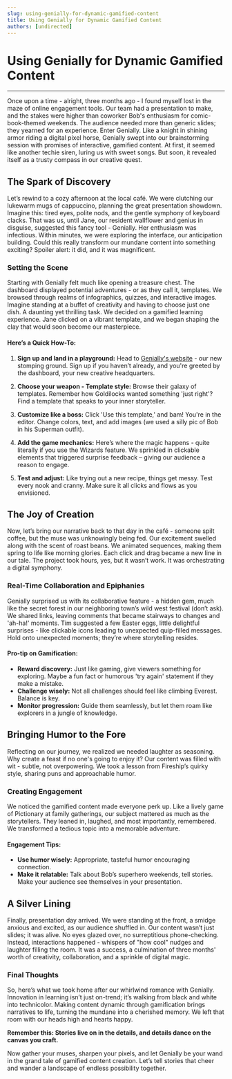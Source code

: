 ```yaml
---
slug: using-genially-for-dynamic-gamified-content
title: Using Genially for Dynamic Gamified Content
authors: [undirected]
---
```



# Using Genially for Dynamic Gamified Content

---

Once upon a time - alright, three months ago - I found myself lost in the maze of online engagement tools. Our team had a presentation to make, and the stakes were higher than coworker Bob's enthusiasm for comic-book-themed weekends. The audience needed more than generic slides; they yearned for an experience. Enter Genially. Like a knight in shining armor riding a digital pixel horse, Genially swept into our brainstorming session with promises of interactive, gamified content. At first, it seemed like another techie siren, luring us with sweet songs. But soon, it revealed itself as a trusty compass in our creative quest.

## The Spark of Discovery

Let’s rewind to a cozy afternoon at the local café. We were clutching our lukewarm mugs of cappuccino, planning the great presentation showdown. Imagine this: tired eyes, polite nods, and the gentle symphony of keyboard clacks. That was us, until Jane, our resident wallflower and genius in disguise, suggested this fancy tool - Genially. Her enthusiasm was infectious. Within minutes, we were exploring the interface, our anticipation building. Could this really transform our mundane content into something exciting? Spoiler alert: it did, and it was magnificent.

### Setting the Scene

Starting with Genially felt much like opening a treasure chest. The dashboard displayed potential adventures - or as they call it, templates. We browsed through realms of infographics, quizzes, and interactive images. Imagine standing at a buffet of creativity and having to choose just one dish. A daunting yet thrilling task. We decided on a gamified learning experience. Jane clicked on a vibrant template, and we began shaping the clay that would soon become our masterpiece.

#### **Here’s a Quick How-To:**

1. **Sign up and land in a playground:** Head to [Genially's website](https://www.genially.com) - our new stomping ground. Sign up if you haven’t already, and you're greeted by the dashboard, your new creative headquarters.

2. **Choose your weapon - Template style:** Browse their galaxy of templates. Remember how Goldilocks wanted something 'just right'? Find a template that speaks to your inner storyteller.

3. **Customize like a boss:** Click 'Use this template,' and bam! You're in the editor. Change colors, text, and add images (we used a silly pic of Bob in his Superman outfit).

4. **Add the game mechanics:** Here’s where the magic happens - quite literally if you use the Wizards feature. We sprinkled in clickable elements that triggered surprise feedback – giving our audience a reason to engage.

5. **Test and adjust:** Like trying out a new recipe, things get messy. Test every nook and cranny. Make sure it all clicks and flows as you envisioned.

## The Joy of Creation

Now, let’s bring our narrative back to that day in the café - someone spilt coffee, but the muse was unknowingly being fed. Our excitement swelled along with the scent of roast beans. We animated sequences, making them spring to life like morning glories. Each click and drag became a new line in our tale. The project took hours, yes, but it wasn’t work. It was orchestrating a digital symphony.

### Real-Time Collaboration and Epiphanies

Genially surprised us with its collaborative feature - a hidden gem, much like the secret forest in our neighboring town’s wild west festival (don’t ask). We shared links, leaving comments that became stairways to changes and 'ah-ha!' moments. Tim suggested a few Easter eggs, little delightful surprises - like clickable icons leading to unexpected quip-filled messages. Hold onto unexpected moments; they’re where storytelling resides.

#### **Pro-tip on Gamification:**

- **Reward discovery:** Just like gaming, give viewers something for exploring. Maybe a fun fact or humorous 'try again' statement if they make a mistake.
- **Challenge wisely:** Not all challenges should feel like climbing Everest. Balance is key.
- **Monitor progression:** Guide them seamlessly, but let them roam like explorers in a jungle of knowledge.

## Bringing Humor to the Fore

Reflecting on our journey, we realized we needed laughter as seasoning. Why create a feast if no one's going to enjoy it? Our content was filled with wit - subtle, not overpowering. We took a lesson from Fireship’s quirky style, sharing puns and approachable humor. 

### Creating Engagement

We noticed the gamified content made everyone perk up. Like a lively game of Pictionary at family gatherings, our subject mattered as much as the storytellers. They leaned in, laughed, and most importantly, remembered. We transformed a tedious topic into a memorable adventure.

#### **Engagement Tips:**

- **Use humor wisely:** Appropriate, tasteful humor encouraging connection.
- **Make it relatable:** Talk about Bob’s superhero weekends, tell stories. Make your audience see themselves in your presentation.

## A Silver Lining

Finally, presentation day arrived. We were standing at the front, a smidge anxious and excited, as our audience shuffled in. Our content wasn’t just slides; it was alive. No eyes glazed over, no surreptitious phone-checking. Instead, interactions happened - whispers of "how cool" nudges and laughter filling the room. It was a success, a culmination of three months' worth of creativity, collaboration, and a sprinkle of digital magic.

### Final Thoughts

So, here’s what we took home after our whirlwind romance with Genially. Innovation in learning isn’t just on-trend; it’s walking from black and white into technicolor. Making content dynamic through gamification brings narratives to life, turning the mundane into a cherished memory. We left that room with our heads high and hearts happy.

**Remember this: Stories live on in the details, and details dance on the canvas you craft.**

Now gather your muses, sharpen your pixels, and let Genially be your wand in the grand tale of gamified content creation. Let’s tell stories that cheer and wander a landscape of endless possibility together.